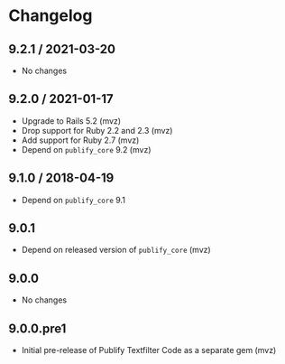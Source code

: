 # Changelog

## 9.2.1 / 2021-03-20

* No changes

## 9.2.0 / 2021-01-17

* Upgrade to Rails 5.2 (mvz)
* Drop support for Ruby 2.2 and 2.3 (mvz)
* Add support for Ruby 2.7 (mvz)
* Depend on `publify_core` 9.2 (mvz)

## 9.1.0 / 2018-04-19

* Depend on `publify_core` 9.1

## 9.0.1

* Depend on released version of `publify_core` (mvz)

## 9.0.0

* No changes

## 9.0.0.pre1

* Initial pre-release of Publify Textfilter Code as a separate gem (mvz)
